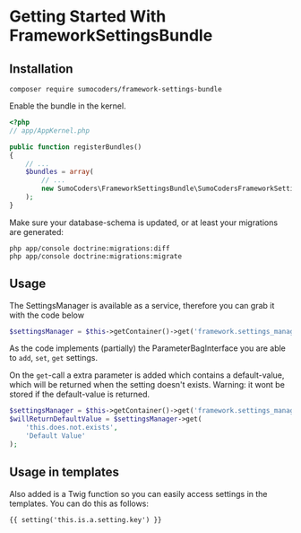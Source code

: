 # Getting Started With FrameworkSettingsBundle

## Installation

    composer require sumocoders/framework-settings-bundle

Enable the bundle in the kernel.

```php
<?php
// app/AppKernel.php

public function registerBundles()
{
    // ...
    $bundles = array(
        // ...
        new SumoCoders\FrameworkSettingsBundle\SumoCodersFrameworkSettingsBundle(),
    );
}
```

Make sure your database-schema is updated, or at least your migrations are
generated:

    php app/console doctrine:migrations:diff
    php app/console doctrine:migrations:migrate

## Usage

The SettingsManager is available as a service, therefore you can grab it with
the code below

```php
$settingsManager = $this->getContainer()->get('framework.settings_manager');
```

As the code implements (partially) the ParameterBagInterface you are able to
`add`, `set`, `get` settings.

On the `get`-call a extra parameter is added which contains a default-value,
which will be returned when the setting doesn't exists. Warning: it wont be
stored if the default-value is returned.

```php
$settingsManager = $this->getContainer()->get('framework.settings_manager');
$willReturnDefaultValue = $settingsManager->get(
    'this.does.not.exists',
    'Default Value'
);
```

## Usage in templates

Also added is a Twig function so you can easily access settings in the templates.
You can do this as follows:

```html
{{ setting('this.is.a.setting.key') }}
```
